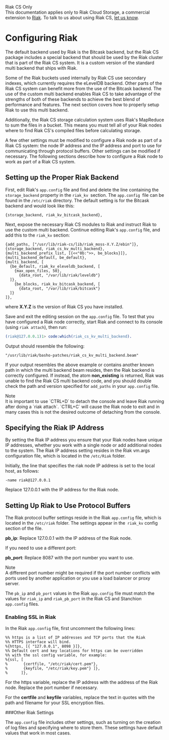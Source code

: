 <div class="info"><div class="title">Riak CS Only</div>This documentation applies only to Riak Cloud Storage, a commercial extension to <a href="http://wiki.basho.com/Riak.html">Riak</a>. To talk to us about using Riak CS, <a href="http://info.basho.com/Wiki_Contact_RiakCS.html" target="_blank">let us know</a>.</div>


# Configuring Riak
The default backend used by Riak is the Bitcask backend, but the Riak CS package includes a special backend that should be used by the Riak cluster that is part of the Riak CS system. It is a custom version of the standard multi backend that ships with Riak.

Some of the Riak buckets used internally by Riak CS use secondary indexes, which currently requires the eLevelDB backend. Other parts of the Riak CS system can benefit more from the use of the Bitcask backend. The use of the custom multi backend enables Riak CS to take advantage of the strengths of both of these backends to achieve the best blend of performance and features. The next section covers how to properly setup Riak to use this multi backend.

Additionally, the Riak CS storage calculation system uses Riak's MapReduce to sum the files in a bucket. This means you must tell all of your Riak nodes where to find Riak CS's compiled files before calculating storage.

A few other settings must be modified to configure a Riak node as part of a Riak CS system: the node IP address and the IP address and port to use for communicating through protocol buffers. Other settings can be modified if necessary. The following sections describe how to configure a Riak node to work as part of a Riak CS system.

## Setting up the Proper Riak Backend
First, edit Riak's `app.config` file and find and delete the line containing the `storage_backend` property in the `riak_kv `section. The `app.config `file can be found in the `/etc/riak` directory. The default setting is for the Bitcask backend and would look like this:

```
{storage_backend, riak_kv_bitcask_backend},
```

Next, expose the necessary Riak CS modules to Riak and instruct Riak to use the custom multi backend. Continue editing Riak's `app.config` file, and add this to the `riak_kv` section:

```
{add_paths, ["/usr/lib/riak-cs/lib/riak_moss-X.Y.Z/ebin"]},
{storage_backend, riak_cs_kv_multi_backend},
{multi_backend_prefix_list, [{<<"0b:">>, be_blocks}]},
{multi_backend_default, be_default},
{multi_backend, [
  {be_default, riak_kv_eleveldb_backend, [
    {max_open_files, 50},
      {data_root, "/var/lib/riak/leveldb"}
  ]},
    {be_blocks, riak_kv_bitcask_backend, [
      {data_root, "/var/lib/riak/bitcask"}
  ]}
]},
```

where **X.Y.Z** is the version of Riak CS you have installed.

Save and exit the editing session on the `app.config` file. To test that you have configured a Riak node correctly, start Riak and connect to its console (using `riak attach`), then run:

```erlang
(riak@127.0.0.1)1> code:which(riak_cs_kv_multi_backend).
```

Output should resemble the following:

```text
"/usr/lib/riak/basho-patches/riak_cs_kv_multi_backend.beam"
```

If your output resembles the above example or contains another known path in which the multi backend beam resides, then the Riak backend is correctly configured. If instead, the atom **non_existing** is returned, Riak was unable to find the Riak CS multi backend code, and you should double check the path and version specified for `add_paths` in your `app.config` file.

<div class="note"><div class="title">Note</div>It is important to use `CTRL+D` to detach the console and leave Riak running after doing a `riak attach`. `CTRL+C` will cause the Riak node to exit and in many cases this is not the desired outcome of detaching from the console.</div>

## Specifying the Riak IP Address
By setting the Riak IP address you ensure that your Riak nodes have unique IP addresses, whether you work with a single node or add additional nodes to the system. The Riak IP address setting resides in the Riak vm.args configuration file, which is located in the `/etc/Riak` folder.

Initially, the line that specifies the riak node IP address is set to the local host, as follows:

```
-name riak@127.0.0.1
```

Replace 127.0.0.1 with the IP address for the Riak node.

## Setting Up Riak to Use Protocol Buffers
The Riak protocol buffer settings reside in the Riak `app.config` file, which is located in the `/etc/riak` folder. The settings appear in the` riak_kv` config section of the file.

**pb_ip**: Replace 127.0.0.1 with the IP address of the Riak node.

If you need to use a different port:

**pb_port**: Replace 8087 with the port number you want to use.

<div class="note"><div class="title">Note</div>A different port number might be required if the port number conflicts with ports used by another application or you use a load balancer or proxy server.</div>

The `pb_ip` and `pb_port` values in the Riak `app.config` file must match the values for `riak_ip` and `riak_pb_port` in the Riak CS and Stanchion `app.config` files.

### Enabling SSL in Riak
In the Riak `app.config` file, first uncomment the following lines:

```
%% https is a list of IP addresses and TCP ports that the Riak
%% HTTPS interface will bind.
%{https, [{ "127.0.0.1", 8098 }]},
%% Default cert and key locations for https can be overridden
%% with the ssl config variable, for example:
%{ssl, [
%       {certfile, "/etc/riak/cert.pem"},
%       {keyfile, "/etc/riak/key.pem"} ]},
%      ]},
```

For the https variable, replace the IP address with the address of the Riak node. Replace the port number if necessary.

For the **certfile** and **keyfile** variables, replace the text in quotes with the path and filename for your SSL encryption files.

###Other Riak Settings

The `app.config` file includes other settings, such as turning on the creation of log files and specifying where to store them. These settings have default values that work in most cases.
